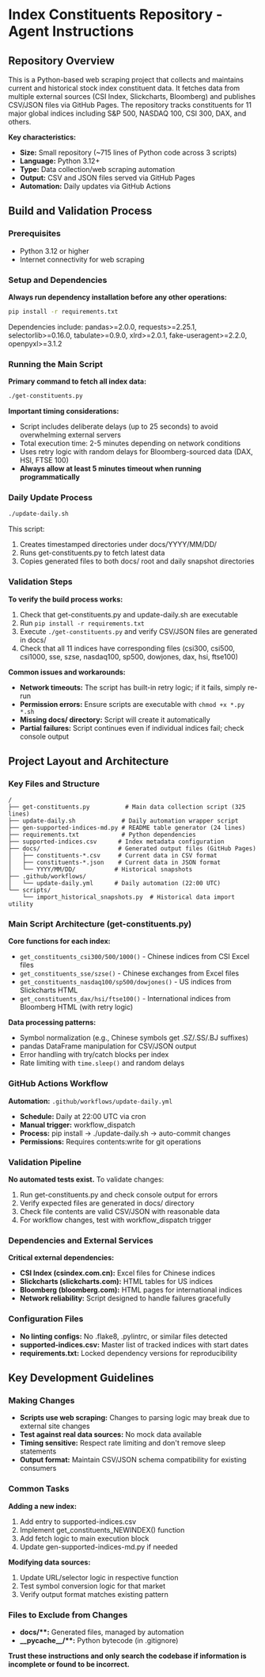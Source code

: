 # Index Constituents Repository - Agent Instructions

## Repository Overview
This is a Python-based web scraping project that collects and maintains current and historical stock index constituent data. It fetches data from multiple external sources (CSI Index, Slickcharts, Bloomberg) and publishes CSV/JSON files via GitHub Pages. The repository tracks constituents for 11 major global indices including S&P 500, NASDAQ 100, CSI 300, DAX, and others.

**Key characteristics:**
- **Size:** Small repository (~715 lines of Python code across 3 scripts)
- **Language:** Python 3.12+  
- **Type:** Data collection/web scraping automation
- **Output:** CSV and JSON files served via GitHub Pages
- **Automation:** Daily updates via GitHub Actions

## Build and Validation Process

### Prerequisites
- Python 3.12 or higher
- Internet connectivity for web scraping

### Setup and Dependencies
**Always run dependency installation before any other operations:**
```bash
pip install -r requirements.txt
```

Dependencies include: pandas>=2.0.0, requests>=2.25.1, selectorlib>=0.16.0, tabulate>=0.9.0, xlrd>=2.0.1, fake-useragent>=2.2.0, openpyxl>=3.1.2

### Running the Main Script
**Primary command to fetch all index data:**
```bash
./get-constituents.py
```

**Important timing considerations:**
- Script includes deliberate delays (up to 25 seconds) to avoid overwhelming external servers
- Total execution time: 2-5 minutes depending on network conditions
- Uses retry logic with random delays for Bloomberg-sourced data (DAX, HSI, FTSE 100)
- **Always allow at least 5 minutes timeout when running programmatically**

### Daily Update Process
```bash
./update-daily.sh
```
This script:
1. Creates timestamped directories under docs/YYYY/MM/DD/
2. Runs get-constituents.py to fetch latest data
3. Copies generated files to both docs/ root and daily snapshot directories

### Validation Steps
**To verify the build process works:**
1. Check that get-constituents.py and update-daily.sh are executable
2. Run `pip install -r requirements.txt`  
3. Execute `./get-constituents.py` and verify CSV/JSON files are generated in docs/
4. Check that all 11 indices have corresponding files (csi300, csi500, csi1000, sse, szse, nasdaq100, sp500, dowjones, dax, hsi, ftse100)

**Common issues and workarounds:**
- **Network timeouts:** The script has built-in retry logic; if it fails, simply re-run
- **Permission errors:** Ensure scripts are executable with `chmod +x *.py *.sh`
- **Missing docs/ directory:** Script will create it automatically
- **Partial failures:** Script continues even if individual indices fail; check console output

## Project Layout and Architecture

### Key Files and Structure
```
/
├── get-constituents.py          # Main data collection script (325 lines)
├── update-daily.sh             # Daily automation wrapper script  
├── gen-supported-indices-md.py # README table generator (24 lines)
├── requirements.txt            # Python dependencies
├── supported-indices.csv      # Index metadata configuration
├── docs/                      # Generated output files (GitHub Pages)
│   ├── constituents-*.csv     # Current data in CSV format
│   ├── constituents-*.json    # Current data in JSON format  
│   └── YYYY/MM/DD/           # Historical snapshots
├── .github/workflows/
│   └── update-daily.yml      # Daily automation (22:00 UTC)
└── scripts/
    └── import_historical_snapshots.py  # Historical data import utility
```

### Main Script Architecture (get-constituents.py)
**Core functions for each index:**
- `get_constituents_csi300/500/1000()` - Chinese indices from CSI Excel files
- `get_constituents_sse/szse()` - Chinese exchanges from Excel files  
- `get_constituents_nasdaq100/sp500/dowjones()` - US indices from Slickcharts HTML
- `get_constituents_dax/hsi/ftse100()` - International indices from Bloomberg HTML (with retry logic)

**Data processing patterns:**
- Symbol normalization (e.g., Chinese symbols get .SZ/.SS/.BJ suffixes)
- pandas DataFrame manipulation for CSV/JSON output
- Error handling with try/catch blocks per index
- Rate limiting with `time.sleep()` and random delays

### GitHub Actions Workflow
**Automation:** `.github/workflows/update-daily.yml`
- **Schedule:** Daily at 22:00 UTC via cron
- **Manual trigger:** workflow_dispatch
- **Process:** pip install → ./update-daily.sh → auto-commit changes
- **Permissions:** Requires contents:write for git operations

### Validation Pipeline
**No automated tests exist.** To validate changes:
1. Run get-constituents.py and check console output for errors
2. Verify expected files are generated in docs/ directory
3. Check file contents are valid CSV/JSON with reasonable data
4. For workflow changes, test with workflow_dispatch trigger

### Dependencies and External Services
**Critical external dependencies:**
- **CSI Index (csindex.com.cn):** Excel files for Chinese indices
- **Slickcharts (slickcharts.com):** HTML tables for US indices  
- **Bloomberg (bloomberg.com):** HTML pages for international indices
- **Network reliability:** Script designed to handle failures gracefully

### Configuration Files
- **No linting configs:** No .flake8, .pylintrc, or similar files detected
- **supported-indices.csv:** Master list of tracked indices with start dates
- **requirements.txt:** Locked dependency versions for reproducibility

## Key Development Guidelines

### Making Changes
- **Scripts use web scraping:** Changes to parsing logic may break due to external site changes
- **Test against real data sources:** No mock data available
- **Timing sensitive:** Respect rate limiting and don't remove sleep statements
- **Output format:** Maintain CSV/JSON schema compatibility for existing consumers

### Common Tasks
**Adding a new index:** 
1. Add entry to supported-indices.csv
2. Implement get_constituents_NEWINDEX() function  
3. Add fetch logic to main execution block
4. Update gen-supported-indices-md.py if needed

**Modifying data sources:**
1. Update URL/selector logic in respective function
2. Test symbol conversion logic for that market
3. Verify output format matches existing pattern

### Files to Exclude from Changes
- **docs/\*\*:** Generated files, managed by automation
- **\_\_pycache\_\_/\*\*:** Python bytecode (in .gitignore)

**Trust these instructions and only search the codebase if information is incomplete or found to be incorrect.**